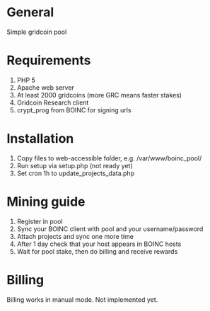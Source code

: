 # General
Simple gridcoin pool

# Requirements
1) PHP 5
2) Apache web server
3) At least 2000 gridcoins (more GRC means faster stakes)
4) Gridcoin Research client
5) crypt_prog from BOINC for signing urls

# Installation
1) Copy files to web-accessible folder, e.g. /var/www/boinc_pool/
2) Run setup via setup.php (not ready yet)
3) Set cron 1h to update_projects_data.php

# Mining guide
1) Register in pool
2) Sync your BOINC client with pool and your username/password
3) Attach projects and sync one more time
4) After 1 day check that your host appears in BOINC hosts
5) Wait for pool stake, then do billing and receive rewards

# Billing
Billing works in manual mode. Not implemented yet.
